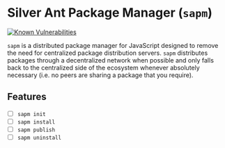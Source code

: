 # Silver Ant Package Manager (`sapm`)

[![Known Vulnerabilities](https://snyk.io/test/github/voidvoxel/sapm/badge.svg)](https://snyk.io/test/github/voidvoxel/sapm)

`sapm` is a distributed package manager for JavaScript designed to remove the
need for centralized package distribution servers.
`sapm` distributes packages through a decentralized network when possible and
only falls back to the centralized side of the ecosystem whenever absolutely
necessary (i.e. no peers are sharing a package that you require).

## Features

* [ ] `sapm init`
* [ ] `sapm install`
* [ ] `sapm publish`
* [ ] `sapm uninstall`
